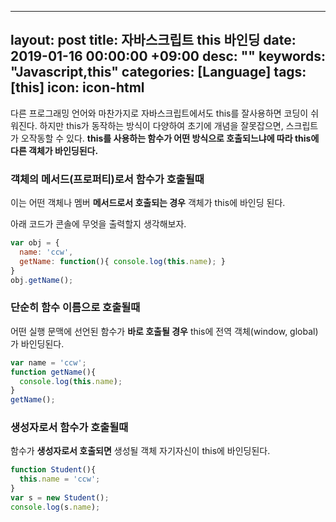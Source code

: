
---
layout: post
title: 자바스크립트 this 바인딩
date: 2019-01-16 00:00:00 +09:00
desc: ""
keywords: "Javascript,this"
categories: [Language]
tags: [this]
icon: icon-html
---

다른 프로그래밍 언어와 마찬가지로 자바스크립트에서도 this를 잘사용하면 코딩이 쉬워진다. 하지만 this가 동작하는 방식이 다양하여 초기에 개념을 잘못잡으면, 스크립트가 오작동할 수 있다. **this를 사용하는 함수가 어떤 방식으로 호출되느냐에 따라 this에 다른 객체가 바인딩된다.**

### 객체의 메서드(프로퍼티)로서 함수가 호출될때

이는 어떤 객체나 멤버 **메서드로서 호출되는 경우** 객체가 this에 바인딩 된다.

아래 코드가 콘솔에 무엇을 출력할지 생각해보자.

```javascript
var obj = {
  name: 'ccw',
  getName: function(){ console.log(this.name); }
}
obj.getName();
```

### 단순히 함수 이름으로 호출될때 

어떤 실행 문맥에 선언된 함수가 **바로 호출될 경우** this에 전역 객체(window, global)가 바인딩된다.

```javascript
var name = 'ccw';
function getName(){
  console.log(this.name);
}
getName();
```

### 생성자로서 함수가 호출될때

함수가 **생성자로서 호출되면** 생성될 객체 자기자신이 this에 바인딩된다. 

```javascript
function Student(){
  this.name = 'ccw';
}
var s = new Student();
console.log(s.name);
```

